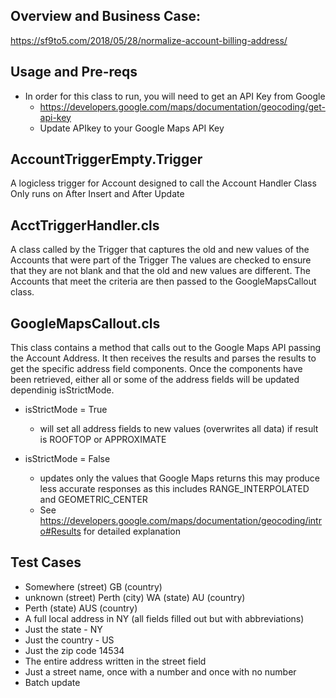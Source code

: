 ## Overview and Business Case: 
https://sf9to5.com/2018/05/28/normalize-account-billing-address/

## Usage and Pre-reqs
* In order for this class to run, you will need to get an API Key from Google
	* https://developers.google.com/maps/documentation/geocoding/get-api-key
	* Update APIkey to your Google Maps API Key 

## AccountTriggerEmpty.Trigger

A logicless trigger for Account designed to call the Account Handler Class
Only runs on After Insert and After Update

## AcctTriggerHandler.cls

A class called by the Trigger that captures the old and new values of the Accounts that were part of the Trigger
The values are checked to ensure that they are not blank and that the old and new values are different.
The Accounts that meet the criteria are then passed to the GoogleMapsCallout class.

## GoogleMapsCallout.cls

This class contains a method that calls out to the Google Maps API passing the Account Address.
It then receives the results and parses the results to get the specific address field components.
Once the components have been retrieved, either all or some of the address fields will be updated dependinig isStrictMode.

* isStrictMode = True
	* will set all address fields to new values (overwrites all data) if result is ROOFTOP or APPROXIMATE

* isStrictMode = False
	* updates only the values that Google Maps returns this may produce less accurate responses as this includes RANGE_INTERPOLATED and GEOMETRIC_CENTER 
	* See https://developers.google.com/maps/documentation/geocoding/intro#Results for detailed explanation

## Test Cases

* Somewhere (street) GB (country)
* unknown (street) Perth (city) WA (state) AU (country)
* Perth (state) AUS (country)
* A full local address in NY (all fields filled out but with abbreviations)
* Just the state - NY
* Just the country - US
* Just the zip code 14534
* The entire address written in the street field
* Just a street name, once with a number and once with no number
* Batch update